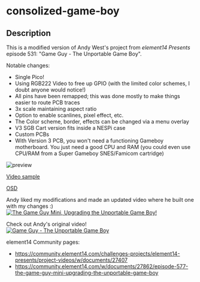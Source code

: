 # consolized-game-boy

## Description
This is a modified version of Andy West's project from *element14 Presents* episode 531: "Game Guy - The Unportable Game Boy".  

Notable changes:
 - Single Pico!
 - Using RGB222 Video to free up GPIO (with the limited color schemes, I doubt anyone would notice!)
 - All pins have been remapped; this was done mostly to make things easier to route PCB traces
 - 3x scale maintaining aspect ratio
 - Option to enable scanlines, pixel effect, etc.
 - The Color scheme, border, effects can be changed via a menu overlay
 - V3 SGB Cart version fits inside a NESPi case
 - Custom PCBs
 - With Version 3 PCB, you won't need a functioning Gameboy motherboard.  You just need a good CPU and RAM (you could even use CPU/RAM from a Super Gameboy SNES/Famicom cartridge)
 

![preview](https://github.com/joeostrander/consolized-game-boy/blob/main/images/preview.png?raw=true)

[Video sample](https://youtu.be/khdu8cWNxHo)

[OSD](https://youtu.be/VJUn-7w2_1k)

Andy liked my modifications and made an updated video where he built one with my changes :)
[![The Game Guy Mini, Upgrading the Unportable Game Boy!](https://i.ytimg.com/vi/gPNHySf-hk0/sddefault.jpg)](https://youtu.be/gPNHySf-hk0)

Check out Andy's original video!  
[![Game Guy - The Unportable Game Boy](https://img.youtube.com/vi/ypGMU5lLjeU/0.jpg)](https://www.youtube.com/watch?v=ypGMU5lLjeU)
 
element14 Community pages:
 - https://community.element14.com/challenges-projects/element14-presents/project-videos/w/documents/27407
 - https://community.element14.com/w/documents/27862/episode-577-the-game-guy-mini-upgrading-the-unportable-game-boy


